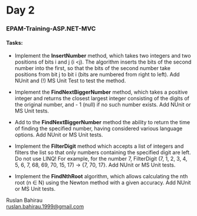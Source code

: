 ﻿# Day 2
### EPAM-Training-ASP.NET-MVC

#### Tasks:

+ Implement the **InsertNumber** method, which takes two integers and two positions of bits i and j (i <j). 
The algorithm inserts the bits of the second number into the first, 
so that the bits of the second number take positions from bit j to bit i (bits are numbered from right to left). 
Add NUnit and (!) MS Unit Test to test the method.

+ Implement the **FindNextBiggerNumber** method, which takes a positive integer and
returns the closest largest integer consisting of the digits of the original number, and - 1 (null)
if no such number exists. Add NUnit or MS Unit tests.

+ Add to the **FindNextBiggerNumber** method the ability to return the time of finding the specified number,
having considered various language options. Add NUnit or MS Unit tests.

+ Implement the **FilterDigit** method which accepts 
a list of integers and filters the list so that only numbers containing 
the specified digit are left. Do not use LINQ! For example, for the number 7, 
FilterDigit (7, 1, 2, 3, 4, 5, 6, 7, 68, 69, 70, 15, 17) -> {7, 70, 17}. 
Add NUnit or MS Unit tests.

+ Implement the **FindNthRoot** algorithm, which allows 
calculating the nth root (n ∈ N) using the Newton method with a given accuracy. 
Add NUnit or MS Unit tests.


Ruslan Bahirau  
ruslan.bahirau.1999@gmail.com